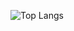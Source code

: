 ![Top Langs](https://github-readme-stats.vercel.app/api/top-langs/?username=ovti&hide_progress=true&hide=twig)
